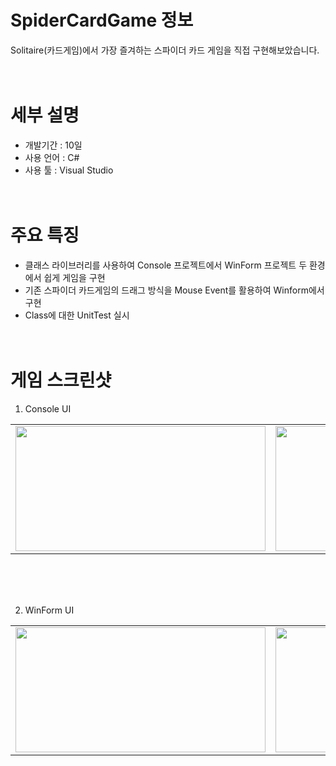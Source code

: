 # SpiderCardGame 정보
Solitaire(카드게임)에서 가장 즐겨하는 스파이더 카드 게임을 직접 구현해보았습니다.
<br/><br/><br/>

# 세부 설명
- 개발기간 : 10일
- 사용 언어 : C#
- 사용 툴 : Visual Studio
<br/><br/><br/>

# 주요 특징
- 클래스 라이브러리를 사용하여 Console 프로젝트에서 WinForm 프로젝트 두 환경에서 쉽게 게임을 구현
- 기존 스파이더 카드게임의 드래그 방식을 Mouse Event를 활용하여 Winform에서 구현
- Class에 대한 UnitTest 실시
<br/><br/><br/>

# 게임 스크린샷
1. Console UI
<table>
  <tr>
<td><img src="https://user-images.githubusercontent.com/25303946/47336394-84875680-d6ca-11e8-8b7f-2a23a31262a9.png" width="400" height="200"/></td>
<td><img src="https://user-images.githubusercontent.com/25303946/47336396-88b37400-d6ca-11e8-810b-e1f70df2a721.png" width="400" height="200"/></td>
<td><img src="https://user-images.githubusercontent.com/25303946/47336400-8c46fb00-d6ca-11e8-8e28-97eaed774291.png" width="400" height="200"/></td>
  </tr>
</table>
<br/><br/><br/>

2. WinForm UI
<table>
  <tr>
<td><img src="https://user-images.githubusercontent.com/25303946/47336405-8ea95500-d6ca-11e8-8533-395bb361813d.png" width="400" height="200"/></td>
<td><img src="https://user-images.githubusercontent.com/25303946/47336407-92d57280-d6ca-11e8-9231-84e3ef58673e.png" width="400" height="200"/></td>
<td><img src="https://user-images.githubusercontent.com/25303946/47336412-949f3600-d6ca-11e8-9cd9-284bce8c438a.png" width="400" height="200"/></td>
  </tr>
</table>
<br/><br/><br/>
